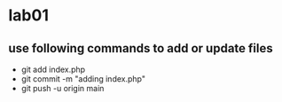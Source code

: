 # lab01
## use following commands to add or update files

- git add index.php
- git commit -m "adding index.php"
- git push -u origin main

